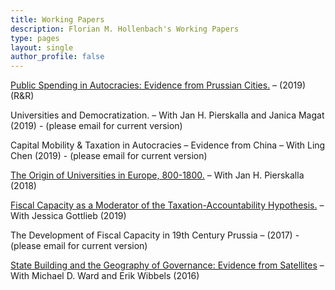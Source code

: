 ```yaml
---
title: Working Papers
description: Florian M. Hollenbach's Working Papers
type: pages
layout: single
author_profile: false
---
```


[Public Spending in Autocracies: Evidence from Prussian Cities.](../papers/Hollenbach_Cities_2019.pdf) – (2019) (R&R)

Universities and Democratization. – With Jan H. Pierskalla and Janica Magat (2019) - (please email for current version)

Capital Mobility & Taxation in Autocracies – Evidence from China – With Ling Chen (2019) - (please email for current version)

[The Origin of Universities in Europe, 800-1800.](../papers/Hollenbach_Pierskalla_APSA2018.pdf) – With Jan H. Pierskalla (2018)

[Fiscal Capacity as a Moderator of the Taxation-Accountability Hypothesis.](../papers/FiscalCapacityBrazil_GH_Jan2019.pdf) – With Jessica Gottlieb (2019)


The Development of Fiscal Capacity in 19th Century Prussia – (2017) - (please email for current version)

[State Building and the Geography of Governance: Evidence from Satellites](../papers/Hollenbach_Ward_Wibbels_2016.pdf) – With Michael D. Ward and Erik Wibbels (2016)


